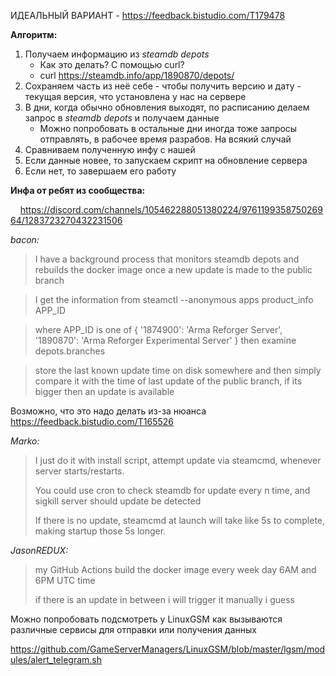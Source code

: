 ИДЕАЛЬНЫЙ ВАРИАНТ - https://feedback.bistudio.com/T179478

**Алгоритм:**
1. Получаем информацию из _steamdb depots_
    - Как это делать? С помощью curl?
    - curl https://steamdb.info/app/1890870/depots/
3. Сохраняем часть из неё себе - чтобы получить версию и дату - текущая версия, что установлена у нас на сервере
4. В дни, когда обычно обновления выходят, по расписанию делаем запрос в _steamdb depots_ и получаем данные
    - Можно попробовать в остальные дни иногда тоже запросы отправлять, в рабочее время разрабов. На всякий случай
5. Сравниваем полученную инфу с нашей
6. Если данные новее, то запускаем скрипт на обновление сервера
7. Если нет, то завершаем его работу


**Инфа от ребят из сообщества:**

&nbsp;&nbsp;&nbsp;&nbsp;https://discord.com/channels/105462288051380224/976119935875026964/1283723270432231506

_bacon:_
> I have a background process that monitors steamdb depots and rebuilds the docker image once a new update is made to the public branch

> I get the information from steamctl --anonymous apps product_info APP_ID

> where APP_ID is one of
  {
    '1874900': 'Arma Reforger Server', 
    '1890870': 'Arma Reforger Experimental Server'
  }
> then examine depots.branches

> store the last known update time on disk somewhere and then simply compare it with the time of last update of the public branch, if its bigger then an update is available

Возможно, что это надо делать из-за нюанса https://feedback.bistudio.com/T165526

_Marko:_
> I just do it with install script, attempt update via steamcmd, whenever server starts/restarts.
> 
> You could use cron to check steamdb for update every n time, and sigkill server should update be detected
> 
> If there is no update, steamcmd at launch will take like 5s to complete, making startup those 5s longer.

_JasonREDUX:_ 
> my GitHub Actions build the docker image every week day 6AM and 6PM UTC time
> 
> if there is an update in between i will trigger it manually i guess



Можно попробовать подсмотреть у LinuxGSM как вызываются различные сервисы для отправки или получения данных

https://github.com/GameServerManagers/LinuxGSM/blob/master/lgsm/modules/alert_telegram.sh

